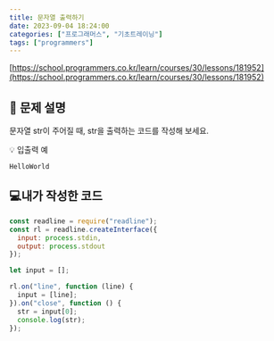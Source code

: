 ```yaml
---
title: 문자열 출력하기
date: 2023-09-04 18:24:00
categories: ["프로그래머스", "기초트레이닝"]
tags: ["programmers"]
---
```


[https://school.programmers.co.kr/learn/courses/30/lessons/181952](https://school.programmers.co.kr/learn/courses/30/lessons/181952)

## 📔 문제 설명

문자열 str이 주어질 때, str을 출력하는 코드를 작성해 보세요.

💡 입출력 예

`HelloWorld`

## 💻내가 작성한 코드

```js
const readline = require("readline");
const rl = readline.createInterface({
  input: process.stdin,
  output: process.stdout
});

let input = [];

rl.on("line", function (line) {
  input = [line];
}).on("close", function () {
  str = input[0];
  console.log(str);
});
```
